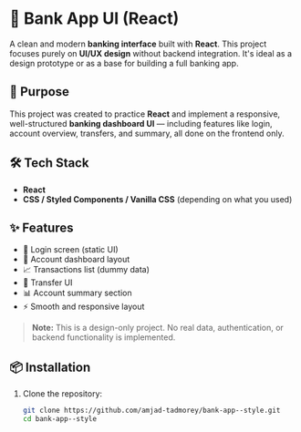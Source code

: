 # 🏦 Bank App UI (React)

A clean and modern **banking interface** built with **React**. This project focuses purely on **UI/UX design** without backend integration. It's ideal as a design prototype or as a base for building a full banking app.

## 🎯 Purpose

This project was created to practice **React** and implement a responsive, well-structured **banking dashboard UI** — including features like login, account overview, transfers, and summary, all done on the frontend only.

## 🛠 Tech Stack

- **React**
- **CSS / Styled Components / Vanilla CSS** (depending on what you used)

## ✨ Features

- 🔐 Login screen (static UI)
- 🏦 Account dashboard layout
- 📈 Transactions list (dummy data)
- 💸 Transfer UI
- 📊 Account summary section
- ⚡️ Smooth and responsive layout

> **Note:** This is a design-only project. No real data, authentication, or backend functionality is implemented.

## 📦 Installation

1. Clone the repository:

   ```bash
   git clone https://github.com/amjad-tadmorey/bank-app--style.git
   cd bank-app--style
